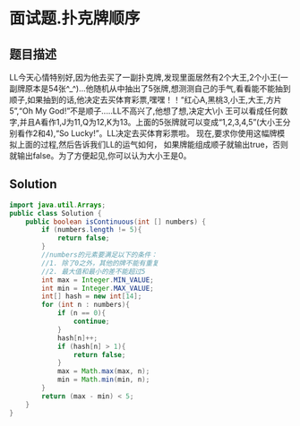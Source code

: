 # 面试题.扑克牌顺序

## 题目描述

LL今天心情特别好,因为他去买了一副扑克牌,发现里面居然有2个大王,2个小王(一副牌原本是54张^_^)...他随机从中抽出了5张牌,想测测自己的手气,看看能不能抽到顺子,如果抽到的话,他决定去买体育彩票,嘿嘿！！“红心A,黑桃3,小王,大王,方片5”,“Oh My God!”不是顺子.....LL不高兴了,他想了想,决定大\小 王可以看成任何数字,并且A看作1,J为11,Q为12,K为13。上面的5张牌就可以变成“1,2,3,4,5”(大小王分别看作2和4),“So Lucky!”。LL决定去买体育彩票啦。 现在,要求你使用这幅牌模拟上面的过程,然后告诉我们LL的运气如何， 如果牌能组成顺子就输出true，否则就输出false。为了方便起见,你可以认为大小王是0。

## Solution

```java
import java.util.Arrays;
public class Solution {
    public boolean isContinuous(int [] numbers) {
        if (numbers.length != 5){
            return false;
        }
        //numbers的元素要满足以下的条件：
        //1. 除了0之外，其他的牌不能有重复
        //2. 最大值和最小的差不能超过5
        int max = Integer.MIN_VALUE;
        int min = Integer.MAX_VALUE;
        int[] hash = new int[14];
        for (int n : numbers){
            if (n == 0){
                continue;
            }
            hash[n]++;
            if (hash[n] > 1){
                return false;
            }
            max = Math.max(max, n);
            min = Math.min(min, n);
        }
        return (max - min) < 5;
    }
}
```